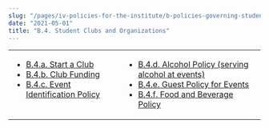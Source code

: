 ```yaml
---
slug: "/pages/iv-policies-for-the-institute/b-policies-governing-student-conduct-and-student-organizations/d-student-clubs-and-organizations"
date: "2021-05-01"
title: "B.4. Student Clubs and Organizations"
---
```


<table border="0">

<tbody>

<tr valign="top">

<td>

- [B.4.a. Start a Club](/pages/iv-policies-for-the-institute/b-policies-governing-student-conduct-and-student-organizations/d-student-clubs-and-organizations/b-4-club-approval)
- [B.4.b. Club Funding](/pages/iv-policies-for-the-institute/b-policies-governing-student-conduct-and-student-organizations/d-student-clubs-and-organizations/b-4-b-club-funding)
- [B.4.c. Event Identification Policy](/pages/iv-policies-for-the-institute/b-policies-governing-student-conduct-and-student-organizations/d-student-clubs-and-organizations/b-4-c-event-identification-policy)

</td>

<td>

- [B.4.d. Alcohol Policy (serving alcohol at events)](/pages/iv-policies-for-the-institute/b-policies-governing-student-conduct-and-student-organizations/d-student-clubs-and-organizations/b-4-d-alochol-policy-serving-alcohol-at-events)
- [B.4.e. Guest Policy for Events](/pages/iv-policies-for-the-institute/b-policies-governing-student-conduct-and-student-organizations/d-student-clubs-and-organizations/b-4-e-guest-policy)
- [B.4.f. Food and Beverage Policy](/pages/iv-policies-for-the-institute/b-policies-governing-student-conduct-and-student-organizations/d-student-clubs-and-organizations/b-4-f-food-and-beverage-policy)

</td>

</tr>

</tbody>

</table>
